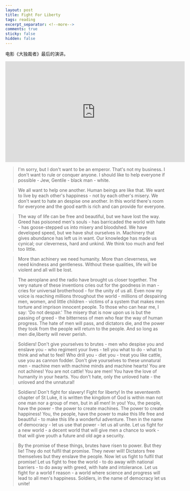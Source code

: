 ```yaml
---
layout: post
title: Fight For Liberty
tags: reading
excerpt_separator: <!--more-->
comments: true
sticky: false
hidden: false
---
```


电影《大独裁者》最后的演讲。 <!--more-->

<iframe width="560" height="315" src="https://www.youtube.com/embed/J7GY1Xg6X20" title="YouTube video player" frameborder="0" allow="accelerometer; autoplay; clipboard-write; encrypted-media; gyroscope; picture-in-picture" allowfullscreen></iframe>

>I'm sorry, but I don't want to be an emperor. That's not my business. I don't want to rule or conquer anyone. I should like to help everyone if possible - Jew, Gentile - black man - white.

>We all want to help one another. Human beings are like that. We want to live by each other's happiness - not by each other's misery. We don't want to hate an despise one another. In this world there's room for everyone and the good earth is rich and can provide for everyone.       

>The way of life can be free and beautiful, but we have lost the way. Greed has poisoned men's souls - has barricaded the world with hate - has goose-stepped us into misery and bloodshed. We have developed speed, but we have shut ourselves in. Machinery that gives abundance has left us in want. Our knowledge has made us cynical; our cleverness, hard and unkind. We think too much and feel too little.      

>More than achinery we need humanity. More than cleverness, we need kindness and gentleness. Without these qualities, life will be violent and all will be lost.    

>The aeroplane and the radio have brought us closer together. The very nature of these inventions cries out for the goodness in man - cries for universal brotherhood - for the unity of us all. Even now my voice is reaching millions throughout the world - millions of despairing men, women, and little children - victims of a system that makes men torture and imprison innocent people. To those who can hear me, I say: 'Do not despair.' The misery that is now upon us is but the passing of greed - the bitterness of men who fear the way of human progress. The hate of men will pass, and dictators die, and the power they took from the people will return to the people. And so long as men die,liberty will never perish.      

>Soldiers! Don't give yourselves to brutes - men who despise you and enslave you - who regiment your lives - tell you what to do - what to think and what to feel! Who drill you - diet you - treat you like cattle, use you as cannon fodder. Don't give yourselves to these unnatural men - machine men with machine minds and machine hearts! You are not achines! You are not cattle! You are men! You have the love of humanity in your hearts. You don't hate, only the unloved hate - the unloved and the unnatural!      

>Soldiers! Don't fight for slavery! Fight for liberty! In the seventeenth chapter of St Luke, it is written the kingdom of God is within man not one man nor a group of men, but in all men! In you! You, the people, have the power - the power to create machines. The power to create happiness! You, the people, have the power to make this life free and beautiful - to make this life a wonderful adventure. Then in the name of democracy - let us use that power - let us all unite. Let us fight for a new world - a decent world that will give men a chance to work - that will give youth a future and old age a security.      

>By the promise of these things, brutes have risen to power. But they lie! They do not fulfil that promise. They never will! Dictators free themselves but they enslave the people. Now let us fight to fulfil that promise! Let us fight to free the world - to do away with national barriers - to do away with greed, with hate and intolerance. Let us fight for a world f reason - a world where science and progress will lead to all men's happiness. Soldiers, in the name of democracy let us unite!      
